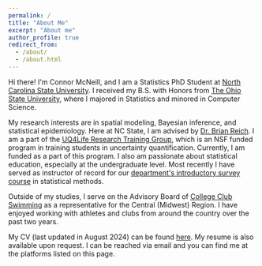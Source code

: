 ```yaml
---
permalink: /
title: "About Me"
excerpt: "About me"
author_profile: true
redirect_from: 
  - /about/
  - /about.html
---
```


Hi there! I'm Connor McNeill, and I am a Statistics PhD Student at [North Carolina State University](http://statistics.sciences.ncsu.edu). I received my B.S. with Honors from [The Ohio State University](http://stat.osu.edu), where I majored in Statistics and minored in Computer Science.

My research interests are in spatial modeling, Bayesian inference, and statistical epidemiology. Here at NC State, I am advised by [Dr. Brian Reich](https://bjreich.wordpress.ncsu.edu). I am a part of the [UQ4Life Research Training Group](https://uq4life.wordpress.ncsu.edu), which is an NSF funded program in training students in uncertainty quantification. Currently, I am funded as a part of this program. I also am passionate about statistical education, especially at the undergraduate level. Most recently I have served as instructor of record for our [department's introductory survey course](https://wolfware.ncsu.edu/courses/details/?sis_id=SIS:2024:8:1:ST:311:303) in statistical methods.

Outside of my studies, I serve on the Advisory Board of [College Club Swimming](http://collegeclubswimming.com) as a representative for the Central (Midwest) Region. I have enjoyed working with athletes and clubs from around the country over the past two years.

My CV (last updated in August 2024) can be found [here](https://connor-mcneill.com/files/connor-cv_august2024.pdf). My resume is also available upon request. I can be reached via email and you can find me at the platforms listed on this page. 
